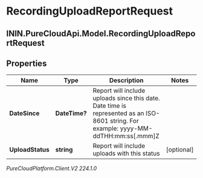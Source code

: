 # RecordingUploadReportRequest

## ININ.PureCloudApi.Model.RecordingUploadReportRequest

## Properties

|Name | Type | Description | Notes|
|------------ | ------------- | ------------- | -------------|
| **DateSince** | **DateTime?** | Report will include uploads since this date. Date time is represented as an ISO-8601 string. For example: yyyy-MM-ddTHH:mm:ss[.mmm]Z | |
| **UploadStatus** | **string** | Report will include uploads with this status | [optional] |



_PureCloudPlatform.Client.V2 224.1.0_
